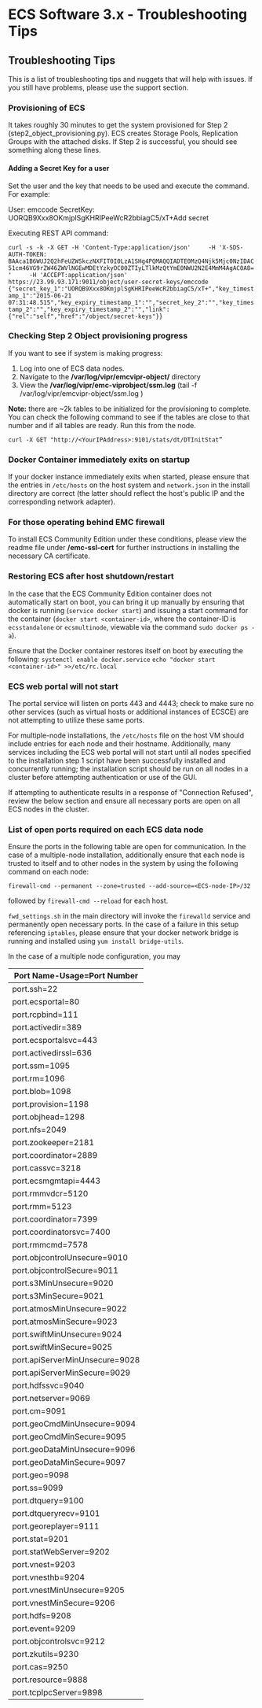 # ECS Software 3.x - Troubleshooting Tips


## Troubleshooting Tips
This is a list of troubleshooting tips and nuggets that will help with issues. If you still have problems, please use the support section. 
  
 
### Provisioning of ECS 

It takes roughly 30 minutes to get the system provisioned for Step 2 (step2_object_provisioning.py).   ECS creates Storage Pools, Replication Groups with the attached disks. If Step 2 is successful, you should see something along these lines.

#### Adding a Secret Key for a user

Set the user and the key that needs to be used and execute the command. For example:

User: emccode
SecretKey: UORQB9Xxx8OKmjplSgKHRIPeeWcR2bbiagC5/xT+Add secret 

Executing REST API command: 

`curl -s -k -X GET -H 'Content-Type:application/json'     -H 'X-SDS-AUTH-TOKEN: BAAca1B6WUJ2Q2hFeUZWSkczNXFIT0I0LzA1SHg4PQMAQQIADTE0MzQ4Njk5Mjc0NzIDAC51cm46VG9rZW46ZWVlNGEwMDEtYzkyOC00ZTIyLTlkMzQtYmE0NWU2N2E4MmM4AgAC0A8='     -H 'ACCEPT:application/json'      https://23.99.93.171:9011/object/user-secret-keys/emccode 
{"secret_key_1":"UORQB9Xxx8OKmjplSgKHRIPeeWcR2bbiagC5/xT+","key_timestamp_1":"2015-06-21 07:31:48.515","key_expiry_timestamp_1":"","secret_key_2":"","key_timestamp_2":"","key_expiry_timestamp_2":"","link":{"rel":"self","href":"/object/secret-keys"}}`


### Checking Step 2 Object provisioning progress

If you want to see if system is making progress:

1. Log into one of ECS data nodes. 
2. Navigate to the **/var/log/vipr/emcvipr-object/** directory 
3. View the **/var/log/vipr/emc-viprobject/ssm.log** (tail -f /var/log/vipr/emcvipr-object/ssm.log
) 
   

**Note:** there are ~2k tables to be initialized for the provisioning to complete.  You can check the following command to see if the tables are close to that number and if all tables are ready.  Run this from the node.   

`curl -X GET "http://<YourIPAddress>:9101/stats/dt/DTInitStat”`


### Docker Container immediately exits on startup

If your docker instance immediately exits when started, please ensure that the entries in `/etc/hosts` on the host system and `network.json` in the install directory are correct (the latter should reflect the host's public IP and the corresponding network adapter).


### For those operating behind EMC firewall

To install ECS Community Edition under these conditions, please view the readme file under **/emc-ssl-cert** for further instructions in installing the necessary CA certificate.


### Restoring ECS after host shutdown/restart

In the case that the ECS Community Edition container does not automatically start on boot, you can bring it up manually by ensuring that docker is running (`service docker start`) and issuing a start command for the container (`docker start <container-id>`, where the container-ID is `ecsstandalone` or `ecsmultinode`, viewable via the command `sudo docker ps -a`).

Ensure that the Docker container restores itself on boot by executing the following:
`systemctl enable docker.service`
`echo "docker start <container-id>" >>/etc/rc.local`

### ECS web portal will not start

The portal service will listen on ports 443 and 4443; check to make sure no other services (such as virtual hosts or additional instances of ECSCE) are not attempting to utilize these same ports. 

For multiple-node installations, the `/etc/hosts` file on the host VM should include entries for each node and their hostname. Additionally, many services including the ECS web portal will not start until all nodes specified to the installation step 1 script have been successfully installed and concurrently running; the installation script should be run on all nodes in a cluster before attempting authentication or use of the GUI.

If attempting to authenticate results in a response of "Connection Refused", review the below section and ensure all necessary ports are open on all ECS nodes in the cluster. 


### List of open ports required on each ECS data node

Ensure the ports in the following table are open for communication. In the case of a multiple-node installation, additionally ensure that each node is trusted to itself and to other nodes in the system by using the following command on each node:

`firewall-cmd --permanent --zone=trusted --add-source=<ECS-node-IP>/32`

followed by `firewall-cmd --reload` for each host.

`fwd_settings.sh` in the main directory will invoke the `firewalld` service and permanently open necessary ports. In the case of a failure in this setup referencing `iptables`, please ensure that your docker network bridge is running and installed using `yum install bridge-utils`.

In the case of a multiple node configuration, you may

|Port Name-Usage=Port Number|
|---------------------------|
|port.ssh=22|
|port.ecsportal=80|
|port.rcpbind=111|
|port.activedir=389|
|port.ecsportalsvc=443|
|port.activedirssl=636|
|port.ssm=1095|
|port.rm=1096|
|port.blob=1098|
|port.provision=1198|
|port.objhead=1298|
|port.nfs=2049|
|port.zookeeper=2181|
|port.coordinator=2889|
|port.cassvc=3218|
|port.ecsmgmtapi=4443|
|port.rmmvdcr=5120|
|port.rmm=5123|
|port.coordinator=7399|
|port.coordinatorsvc=7400|
|port.rmmcmd=7578|
|port.objcontrolUnsecure=9010|
|port.objcontrolSecure=9011|
|port.s3MinUnsecure=9020|
|port.s3MinSecure=9021|
|port.atmosMinUnsecure=9022|
|port.atmosMinSecure=9023|
|port.swiftMinUnsecure=9024|
|port.swiftMinSecure=9025|
|port.apiServerMinUnsecure=9028|
|port.apiServerMinSecure=9029|
|port.hdfssvc=9040|
|port.netserver=9069|
|port.cm=9091|
|port.geoCmdMinUnsecure=9094|
|port.geoCmdMinSecure=9095|
|port.geoDataMinUnsecure=9096|
|port.geoDataMinSecure=9097|
|port.geo=9098|
|port.ss=9099|
|port.dtquery=9100|
|port.dtqueryrecv=9101|
|port.georeplayer=9111|
|port.stat=9201|
|port.statWebServer=9202|
|port.vnest=9203|
|port.vnesthb=9204|
|port.vnestMinUnsecure=9205|
|port.vnestMinSecure=9206|
|port.hdfs=9208|
|port.event=9209|
|port.objcontrolsvc=9212|
|port.zkutils=9230|
|port.cas=9250|
|port.resource=9888|
|port.tcpIpcServer=9898|
